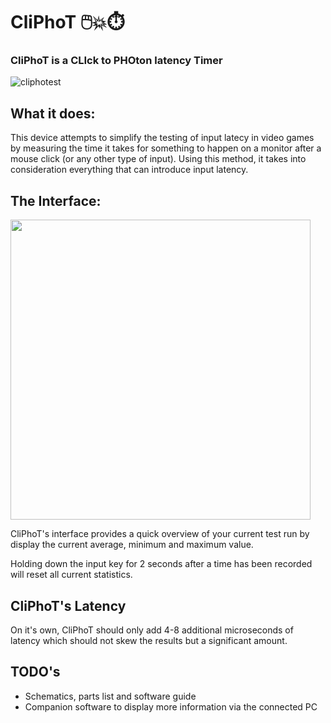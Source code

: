 # CliPhoT 🖱️💥⏱️
### CliPhoT is a **CLI**ck to **PHO**ton latency **T**imer

![cliphotest](https://user-images.githubusercontent.com/55419973/212254368-8acf8208-8d4b-4126-9289-03ec34fec686.gif)

## What it does:
This device attempts to simplify the testing of input latecy in video games by measuring the time it takes for something to happen on a monitor after a mouse click (or any other type of input).
Using this method, it takes into consideration everything that can introduce input latency.

## The Interface:
<img src="https://user-images.githubusercontent.com/55419973/212255234-c514adb5-481b-4d23-8197-ddebac0c5032.JPG" width="480">

CliPhoT's interface provides a quick overview of your current test run by display the current average, minimum and maximum value.

Holding down the input key for 2 seconds after a time has been recorded will reset all current statistics.

## CliPhoT's Latency
On it's own, CliPhoT should only add 4-8 additional microseconds of latency which should not skew the results but a significant amount.

## TODO's
- Schematics, parts list and software guide
- Companion software to display more information via the connected PC
